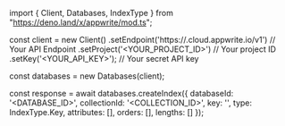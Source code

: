 import { Client, Databases, IndexType } from "https://deno.land/x/appwrite/mod.ts";

const client = new Client()
    .setEndpoint('https://<REGION>.cloud.appwrite.io/v1') // Your API Endpoint
    .setProject('<YOUR_PROJECT_ID>') // Your project ID
    .setKey('<YOUR_API_KEY>'); // Your secret API key

const databases = new Databases(client);

const response = await databases.createIndex({
    databaseId: '<DATABASE_ID>',
    collectionId: '<COLLECTION_ID>',
    key: '',
    type: IndexType.Key,
    attributes: [],
    orders: [],
    lengths: []
});
